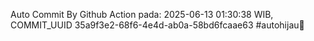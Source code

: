 Auto Commit By Github Action pada: 2025-06-13 01:30:38 WIB, COMMIT_UUID 35a9f3e2-68f6-4e4d-ab0a-58bd6fcaae63 #autohijau🗿
